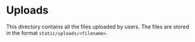 # Uploads

This directory contains all the files uploaded by users. The files are stored in the format `static/uploads/<filename>`.
